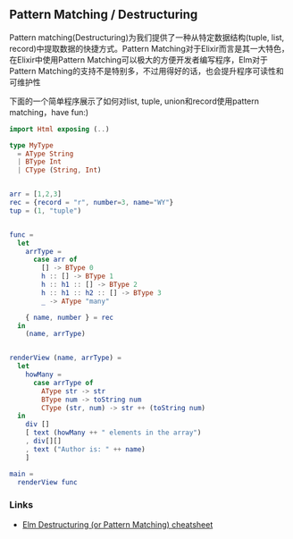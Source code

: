 ## Pattern Matching / Destructuring 
Pattern matching(Destructuring)为我们提供了一种从特定数据结构(tuple, list, record)中提取数据的快捷方式。Pattern Matching对于Elixir而言是其一大特色，在Elixir中使用Pattern Matching可以极大的方便开发者编写程序，Elm对于Pattern Matching的支持不是特别多，不过用得好的话，也会提升程序可读性和可维护性

下面的一个简单程序展示了如何对list, tuple, union和record使用pattern matching，have fun:)

```elm
import Html exposing (..)

type MyType
  = AType String
  | BType Int
  | CType (String, Int)


arr = [1,2,3]
rec = {record = "r", number=3, name="WY"}
tup = (1, "tuple")


func =
  let
    arrType =
      case arr of
        [] -> BType 0
        h :: [] -> BType 1
        h :: h1 :: [] -> BType 2
        h :: h1 :: h2 :: [] -> BType 3
        _ -> AType "many"

    { name, number } = rec
  in
    (name, arrType)


renderView (name, arrType) =
  let
    howMany =
      case arrType of
        AType str -> str
        BType num -> toString num
        CType (str, num) -> str ++ (toString num)
  in
    div []
    [ text (howMany ++ " elements in the array")
    , div[][]
    , text ("Author is: " ++ name)
    ]

main =
  renderView func
```

### Links

* [Elm Destructuring (or Pattern Matching) cheatsheet](https://gist.github.com/yang-wei/4f563fbf81ff843e8b1e)
